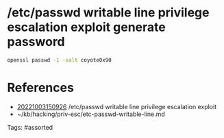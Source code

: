 # /etc/passwd writable line privilege escalation exploit generate password
```bash
openssl passwd -1 -salt coyote0x90
```

# References
- [20221003150926](/zet/20221003150926/) /etc/passwd writable line privilege escalation exploit
- ~/kb/hacking/priv-esc/etc-passwd-writable-line.md

Tags:
    #assorted

